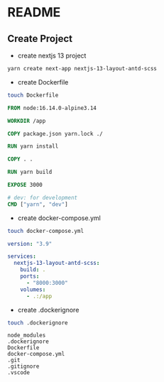 # README

## Create Project

- create nextjs 13 project

```bash
yarn create next-app nextjs-13-layout-antd-scss
```

- create Dockerfile

```bash
touch Dockerfile
```

```Dockerfile
FROM node:16.14.0-alpine3.14

WORKDIR /app

COPY package.json yarn.lock ./

RUN yarn install

COPY . .

RUN yarn build

EXPOSE 3000

# dev: for development
CMD ["yarn", "dev"]
```

- create docker-compose.yml

```bash
touch docker-compose.yml
```

```yml
version: "3.9"

services:
  nextjs-13-layout-antd-scss:
    build: .
    ports:
      - "8000:3000"
    volumes:
      - .:/app
```

- create .dockerignore

```bash
touch .dockerignore
```

```.dockerignore
node_modules
.dockerignore
Dockerfile
docker-compose.yml
.git
.gitignore
.vscode
```
